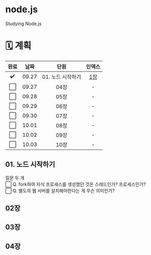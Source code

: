 # node.js
Studying Node.js

# 🗓 계획

|완료|날짜|단원|인덱스|
|:--:|:--:|:--:|:--:|
|:heavy_check_mark:|09.27|01. 노드 시작하기|[1장](#01-노드-시작하기)|
|:white_large_square:|09.27|04장|-|
|:white_large_square:|09.28|05장|-|
|:white_large_square:|09.29|06장|-|
|:white_large_square:|09.30|07장|-|
|:white_large_square:|10.01|08장|-|
|:white_large_square:|10.02|09장|-|
|:white_large_square:|10.03|10장|-|

## 01. 노드 시작하기
질문 두 개<br/>
:white_large_square: Q. fork하여 자식 프로세스를 생성했던 것은 스레드인가? 프로세스인가?<br/>
:white_large_square: Q. 별도의 웹 서버를 설치해야한다는 게 무슨 의미인가?<br/>

## 02장

## 03장

## 04장

